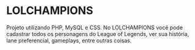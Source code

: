 # LOLCHAMPIONS
Projeto utilizando PHP, MySQL e CSS. No LOLCHAMPIONS você pode cadastrar todos os personagens do League of Legends, ver sua história, lane preferencial, gameplays, entre outras coisas.
